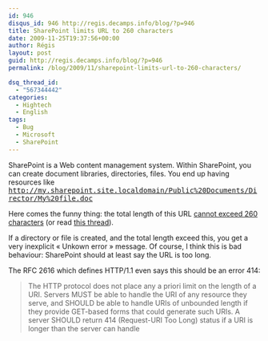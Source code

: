 ```yaml
---
id: 946
disqus_id: 946 http://regis.decamps.info/blog/?p=946
title: SharePoint limits URL to 260 characters
date: 2009-11-25T19:37:56+00:00
author: Régis
layout: post
guid: http://regis.decamps.info/blog/?p=946
permalink: /blog/2009/11/sharepoint-limits-url-to-260-characters/

dsq_thread_id:
  - "567344442"
categories:
  - Hightech
  - English
tags:
  - Bug
  - Microsoft
  - SharePoint
---
```

SharePoint is a Web content management system. Within SharePoint, you can create document libraries, directories, files. You end up having resources like <tt>http://my.sharepoint.site.localdomain/Public%20Documents/Director/My%20file.doc</tt>

Here comes the funny thing: the total length of this URL [cannot exceed 260 characters](http://www.sharepointjoel.com/Lists/Posts/Post.aspx?ID=111) (or read [this thread](http://social.technet.microsoft.com/Forums/en/sharepointadmin/thread/2ea9a90f-028d-425c-be8b-8455bfdf0baa)).

If a directory or file is created, and the total length exceed this, you get a very inexplicit « Unkown error » message. Of course, I think this is bad behaviour: SharePoint should at least say the URL is too long.

The RFC 2616 which defines HTTP/1.1 even says this should be an error 414:

> The HTTP protocol does not place any a priori limit on the length of
> a URI. Servers MUST be able to handle the URI of any resource they
> serve, and SHOULD be able to handle URIs of unbounded length if they
> provide GET-based forms that could generate such URIs. A server
> SHOULD return 414 (Request-URI Too Long) status if a URI is longer
> than the server can handle
